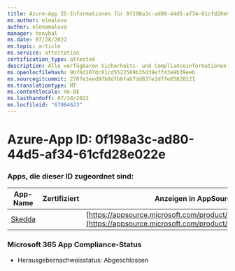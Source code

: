 ```yaml
---
title: Azure-App ID-Informationen für 0f198a3c-ad80-44d5-af34-61cfd28e022e
ms.author: elmalova
author: elenamalova
manager: tonybal
ms.date: 07/28/2022
ms.topic: article
ms.service: attestation
certification_type: attested
description: Alle verfügbaren Sicherheits- und Complianceinformationen für 0f198a3c-ad80-44d5-af34-61cfd28e022e.
ms.openlocfilehash: 9b76d107dc81cd5522569b35d39eff43e9b39eeb
ms.sourcegitcommit: 2787e3eed97b8dfb6fab7dd837e2d7fe65828121
ms.translationtype: MT
ms.contentlocale: de-DE
ms.lasthandoff: 07/28/2022
ms.locfileid: "67064623"
---
```

# <a name="azure-app-id-0f198a3c-ad80-44d5-af34-61cfd28e022e"></a>Azure-App ID: 0f198a3c-ad80-44d5-af34-61cfd28e022e


### <a name="apps-associated-with-this-id"></a>Apps, die dieser ID zugeordnet sind:
| **App-Name** | **Zertifiziert** | **Anzeigen in AppSource** |
|--------------|---------------|-----------------------|
| [Skedda](../forward/WA200004065.md) |  | [https://appsource.microsoft.com/product/office/WA200004065](https://appsource.microsoft.com/product/office/WA200004065) |

### <a name="microsoft-365-app-compliance-status"></a>Microsoft 365 App Compliance-Status
- Herausgebernachweisstatus: Abgeschlossen
